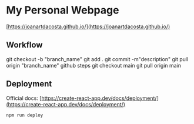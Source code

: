 # My Personal Webpage

[https://joanartdacosta.github.io/](https://joanartdacosta.github.io/)

## Workflow

git checkout -b "branch_name"
git add .
git commit -m"description"
git pull origin "branch_name"
github steps
git checkout main
git pull origin main

## Deployment

Official docs: [https://create-react-app.dev/docs/deployment/](https://create-react-app.dev/docs/deployment/)

```bash
npm run deploy
```
